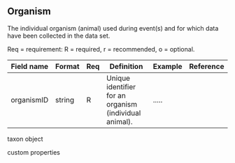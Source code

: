 ## Organism

The individual organism (animal) used during event(s) and for which data have been collected in the data set.

Req = requirement: R = required, r = recommended, o = optional.

| Field name | Format | Req | Definition | Example | Reference |
| ---------- | ------ | --- | ---------- | ------- | --------- |
| organismID | string | R | Unique identifier for an organism (individual animal). | ..... |

taxon object

custom properties

